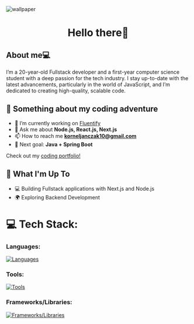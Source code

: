 
<img align="center" alt="wallpaper" src="https://images.wallpapersden.com/image/download/small-memory_am1pa2aUmZqaraWkpJRobWllrWdma2U.jpg" />

<h1 align="center">Hello there👋</h1>

<h2 align="left">About me💻</h2>
I’m a 20-year-old Fullstack developer and a first-year computer science student with a deep passion for the tech industry. I stay up-to-date with the latest advancements, particularly in the world of JavaScript, and I’m dedicated to creating high-quality, scalable code. 

## 🤖 Something about my coding adventure ##

- 🔭 I’m currently working on <a href="https://github.com/KornelJanczak/Fluentify" target="_blank">Fluentify</a>
- 💬 Ask me about **Node.js, React.js, Next.js**
- 📫 How to reach me **korneljanczak10@gmail.com**
- 🎯 Next goal: **Java + Spring Boot**

Check out my [coding portfolio!](https://kornel-janczak.com)

## 🚀 What I'm Up To

- 💻 Building Fullstack applications with Next.js and Node.js
- 🌍 Exploring Backend Development


# 💻 Tech Stack:

### Languages:
[![Languages](https://skillicons.dev/icons?i=ts,js,css,html&perline=6)](https://skillicons.dev)

### Tools:
[![Tools](https://skillicons.dev/icons?i=postman,git&perline=6)](https://skillicons.dev)

### Frameworks/Libraries:
[![Frameworks/Libraries](https://skillicons.dev/icons?i=react,nodejs,express,nextjs,postgresql,mongodb,tailwindcss&perline=7)](https://skillicons.dev)
